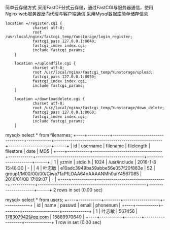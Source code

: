 简单云存储方式
采用FastDF分式云存储，通过FastCGI与服务器通信，使用Nginx web服务器反向代理与客户端通信 
采用Mysql数据库简单储存信息

	location =/register.cgi {
                charset utf-8;
                root /usr/local/nginx/fastcgi_temp/Yunstorage/login_register;
                fastcgi_pass 127.0.0.1:8040;
                fastcgi_index index.cgi;
                include fastcgi_params;
        }

        location =/uploadfile.cgi {
                charset utf-8;
                root /usr/local/nginx/fastcgi_temp/Yunstorage/upload;
                fastcgi_pass 127.0.0.1:8050;
                fastcgi_index index.cgi;
                include fastcgi_params;
        }

        location =/downloaddelete.cgi {
                charset utf-8;
                root /usr/local/nginx/fastcgi_temp/Yunstorage/down_delete;
                fastcgi_pass 127.0.0.1:8060;
                fastcgi_index index.cgi;
                include fastcgi_params;
        }

mysql> select * from filenames;
+----+-----------+----------------------------------+------------+-----------------------------------------------------+---------------------+------+
| id | username  | filename                         | filelength | filestore                                           | date                | MD5  |
+----+-----------+----------------------------------+------------+-----------------------------------------------------+---------------------+------+
|  1 | yzmin     | stdio.h                          |       1024 | /usr/include                                        | 2016-1-8 15:48:30   | -    |
|  4 | 叶志敏    | e10adc3949ba59abbe56e057f20f883e |         52 | group1/M00/00/00/Ciwa71aPfLOAA64nAAAANMh0uiY4567085 | 2016/01/08 17:09:07 | -    |
+----+-----------+----------------------------------+------------+-----------------------------------------------------+---------------------+------+
2 rows in set (0.00 sec)

mysql> select * from users;
+----+-----------+--------+------------------+-------------+
| id | name      | passwd | email            | phonenum    |
+----+-----------+--------+------------------+-------------+
|  1 | 叶志敏    | 567456 | 178307942@qq.com | 15889970649 |
+----+-----------+--------+------------------+-------------+
1 row in set (0.00 sec)

